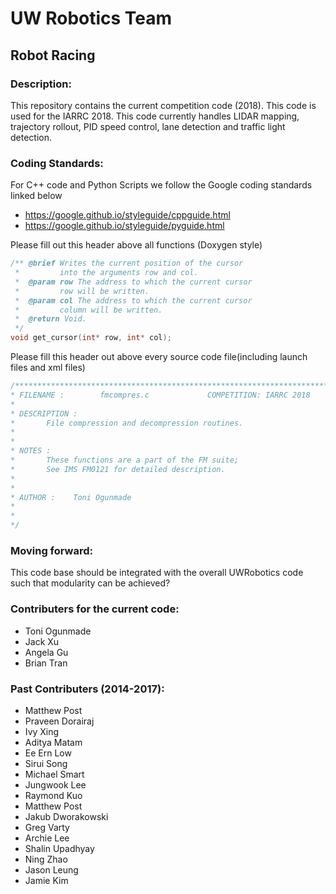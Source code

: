 # UW Robotics Team
## Robot Racing
                                                            
### Description:
This repository contains the current competition code (2018). This code is used for the IARRC 2018. This code currently handles LIDAR mapping, trajectory rollout, PID speed control, lane detection and traffic light detection.

### Coding Standards:
For C++ code and Python Scripts we follow the Google coding standards linked below
* https://google.github.io/styleguide/cppguide.html
* https://google.github.io/styleguide/pyguide.html

Please fill out this header above all functions (Doxygen style)
``` cpp
/** @brief Writes the current position of the cursor
 *         into the arguments row and col.
 *  @param row The address to which the current cursor
 *         row will be written.
 *  @param col The address to which the current cursor
 *         column will be written.
 *  @return Void.
 */
void get_cursor(int* row, int* col);
```
Please fill this header out above every source code file(including launch files and xml files)
``` cpp
/***********************************************************************
* FILENAME :        fmcompres.c             COMPETITION: IARRC 2018
*
* DESCRIPTION :
*       File compression and decompression routines. 
*
*
* NOTES :
*       These functions are a part of the FM suite;
*       See IMS FM0121 for detailed description.
*
* 
* AUTHOR :    Toni Ogunmade 
*
*
*/
```

### Moving forward:
This code base should be integrated with the overall UWRobotics code such that modularity can be achieved?

### Contributers for the current code:
* Toni Ogunmade
* Jack Xu
* Angela Gu
* Brian Tran

### Past Contributers (2014-2017):
* Matthew Post
* Praveen Dorairaj
* Ivy Xing
* Aditya Matam
* Ee Ern Low
* Sirui Song
* Michael Smart
* Jungwook Lee
* Raymond Kuo
* Matthew Post
* Jakub Dworakowski
* Greg Varty
* Archie Lee
* Shalin Upadhyay
* Ning Zhao
* Jason Leung
* Jamie Kim
